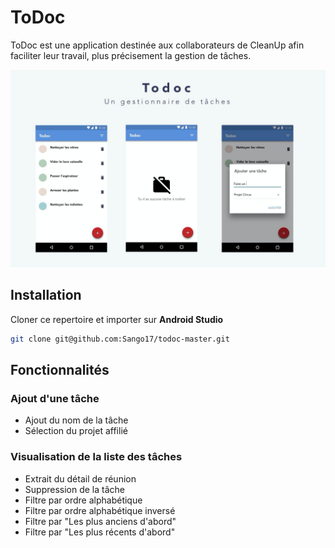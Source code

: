 # ToDoc

ToDoc est une application destinée aux collaborateurs de CleanUp afin faciliter leur travail, plus précisement la gestion de tâches.

![](images/todoc_intro.png)

## Installation
Cloner ce repertoire et importer sur **Android Studio**
```bash
git clone git@github.com:Sango17/todoc-master.git
```

## Fonctionnalités

### Ajout d'une tâche
* Ajout du nom de la tâche
* Sélection du projet affilié

### Visualisation de la liste des tâches
* Extrait du détail de réunion
* Suppression de la tâche
* Filtre par ordre alphabétique
* Filtre par ordre alphabétique inversé
* Filtre par "Les plus anciens d'abord"
* Filtre par "Les plus récents d'abord"
